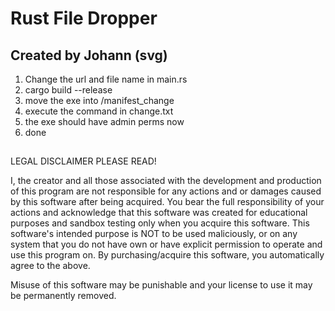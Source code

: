 # Rust File Dropper

## Created by Johann (svg)

1. Change the url and file name in main.rs
2. cargo build --release
3. move the exe into /manifest_change
4. execute the command in change.txt
5. the exe should have admin perms now
6. done

##

LEGAL DISCLAIMER PLEASE READ!

I, the creator and all those associated with the development and production of this program are not responsible 
for any actions and or damages caused by this software after being acquired. You bear the full responsibility of 
your actions and acknowledge that this software was created for educational purposes and sandbox testing only 
when you acquire this software. This software's intended purpose is NOT to be used maliciously, or on any system 
that you do not have own or have explicit permission to operate and use this program on. By purchasing/acquire 
this software, you automatically agree to the above.

Misuse of this software may be punishable and your license to use it may be permanently removed.
